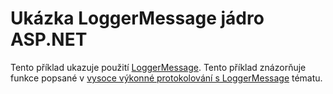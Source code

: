 # <a name="aspnet-core-loggermessage-sample"></a>Ukázka LoggerMessage jádro ASP.NET

Tento příklad ukazuje použití [LoggerMessage](https://docs.microsoft.com/dotnet/api/microsoft.extensions.logging.loggermessage). Tento příklad znázorňuje funkce popsané v [vysoce výkonné protokolování s LoggerMessage](https://docs.microsoft.com/aspnet/core/fundamentals/logging/loggermessage) tématu.
